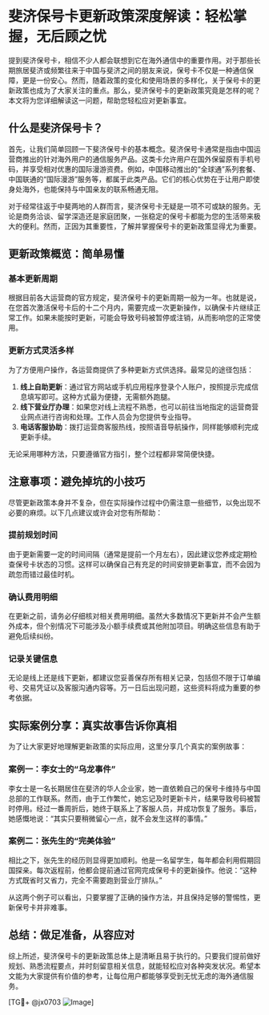 # 斐济保号卡更新政策深度解读：轻松掌握，无后顾之忧

提到斐济保号卡，相信不少人都会联想到它在海外通信中的重要作用。对于那些长期旅居斐济或频繁往来于中国与斐济之间的朋友来说，保号卡不仅是一种通信保障，更是一份安心。然而，随着政策的变化和使用场景的多样化，关于保号卡的更新政策也成为了大家关注的重点。那么，斐济保号卡的更新政策究竟是怎样的呢？本文将为您详细解读这一问题，帮助您轻松应对更新事宜。

## 什么是斐济保号卡？

首先，让我们简单回顾一下斐济保号卡的基本概念。斐济保号卡通常是指由中国运营商推出的针对海外用户的通信服务产品。这类卡允许用户在国外保留原有手机号码，并享受相对优惠的国际漫游资费。例如，中国移动推出的“全球通”系列套餐、中国联通的“国际漫游”服务等，都属于此类产品。它们的核心优势在于让用户即使身处海外，也能保持与中国亲友的联系畅通无阻。

对于经常往返于中斐两地的人群而言，斐济保号卡无疑是一项不可或缺的服务。无论是商务洽谈、留学深造还是家庭团聚，一张稳定的保号卡都能为您的生活带来极大的便利。然而，正因为其重要性，了解并掌握保号卡的更新政策显得尤为重要。

## 更新政策概览：简单易懂

### 基本更新周期
根据目前各大运营商的官方规定，斐济保号卡的更新周期一般为一年。也就是说，在您首次激活保号卡后的十二个月内，需要完成一次更新操作，以确保卡片继续正常工作。如果未能按时更新，可能会导致号码被暂停或注销，从而影响您的正常使用。

### 更新方式灵活多样
为了方便用户操作，各运营商提供了多种更新方式供选择。最常见的途径包括：

1. **线上自助更新**：通过官方网站或手机应用程序登录个人账户，按照提示完成信息填写即可。这种方式最为便捷，无需额外跑腿。
2. **线下营业厅办理**：如果您对线上流程不熟悉，也可以前往当地指定的运营商营业网点进行咨询和处理。工作人员会为您提供专业指导。
3. **电话客服协助**：拨打运营商客服热线，按照语音导航操作，同样能够顺利完成更新手续。

无论采用哪种方法，只要遵循官方指引，整个过程都非常简便快捷。

## 注意事项：避免掉坑的小技巧

尽管更新政策本身并不复杂，但在实际操作过程中仍需注意一些细节，以免出现不必要的麻烦。以下几点建议或许会对您有所帮助：

### 提前规划时间
由于更新需要一定的时间间隔（通常是提前一个月左右），因此建议您养成定期检查保号卡状态的习惯。这样可以确保自己有充足的时间安排更新事宜，而不会因为疏忽而错过最佳时机。

### 确认费用明细
在更新之前，请务必仔细核对相关费用明细。虽然大多数情况下更新并不会产生额外成本，但个别情况下可能涉及小额手续费或其他附加项目。明确这些信息有助于避免后续纠纷。

### 记录关键信息
无论是线上还是线下更新，都建议您妥善保存所有相关记录，包括但不限于订单编号、交易凭证以及客服沟通内容等。万一日后出现问题，这些资料将成为重要的参考依据。

## 实际案例分享：真实故事告诉你真相

为了让大家更好地理解更新政策的实际应用，这里分享几个真实的案例故事：

### 案例一：李女士的“乌龙事件”
李女士是一名长期居住在斐济的华人企业家，她一直依赖自己的保号卡维持与中国总部的工作联系。然而，由于工作繁忙，她忘记及时更新卡片，结果导致号码被暂时停用。经过一番周折后，她终于联系上了客服人员，并成功恢复了服务。事后，她感慨地说：“其实只要稍微留心一点，就不会发生这样的事情。”

### 案例二：张先生的“完美体验”
相比之下，张先生的经历则显得更加顺利。他是一名留学生，每年都会利用假期回国探亲。每次返程前，他都会提前通过官网完成保号卡的更新操作。他说：“这种方式既省时又省力，完全不需要跑到营业厅排队。”

从这两个例子可以看出，只要掌握了正确的操作方法，并且保持足够的警惕性，更新保号卡并非难事。

## 总结：做足准备，从容应对

综上所述，斐济保号卡的更新政策总体上是清晰且易于执行的。只要我们提前做好规划、熟悉流程要点，并时刻留意相关信息，就能轻松应对各种突发状况。希望本文能为大家提供有价值的参考，让每位用户都能够享受到无忧无虑的海外通信服务。

[TG💪+ @jx0703 ![Image](https://github.com/user-attachments/assets/dbca1d08-cadb-493c-b0ec-ad6f7a83f270)]